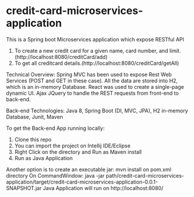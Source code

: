 # credit-card-microservices-application
This is a Spring boot Microservices application which expose RESTful API 
1. To create a new credit card for a given name, card number, and limit. (http://localhost:8080/creditCard/add)
2. To get all creditcard details.(http://localhost:8080/creditCard/getAll)


Technical Overview:
Spring MVC has been used to expose Rest Web Services (POST and GET in these case).  All the data are stored into H2, which is an in-memory Database. 
React was used to create a single-page dynamic UI.  Ajax JQuery to handle the REST requests from front-end to back-end.


Back-end Technologies:
Java 8, Spring Boot (DI, MVC, JPA), H2 in-memory Database, Junit, Maven


To get the Back-end App running locally:
1. Clone this repo
2. You can import the project on Intellij IDE/Eclipse
3. Right Click on the directory and Run as Maven install
4. Run as Java Application


Another option is to create an executable jar:
mvn install on pom.xml directory
On CommandWindow: java -jar path/credit-card-microservices-application/target/credit-card-microservices-application-0.0.1-SNAPSHOT.jar
Java Application will run on http://localhost:8080/
